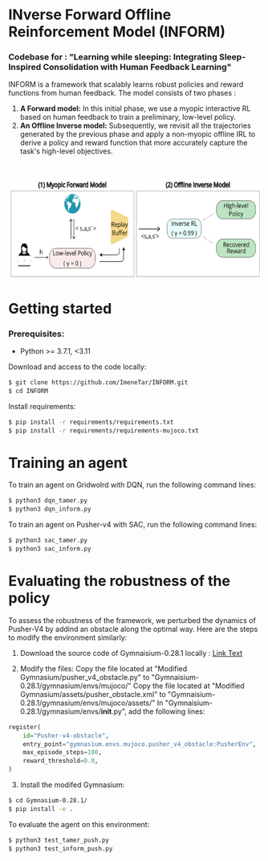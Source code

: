 # INverse Forward Offline Reinforcement Model (INFORM)

### Codebase for : "Learning while sleeping: Integrating Sleep-Inspired Consolidation with Human Feedback Learning"

INFORM is a framework that scalably learns robust policies and reward functions from human feedback. The model consists of two phases : 
1. **A Forward model:** In this initial phase, we use a myopic interactive RL based on human feedback to train a preliminary, low-level policy.
2. **An Offline Inverse model:** Subsequently, we revisit all the trajectories generated by the previous phase and apply a non-myopic offline IRL to derive a policy and reward function that more accurately capture the task's high-level objectives.
<br>
<p align="center">
  <img src="INFORM-1.png" alt="Descriptive Alt Text" width="600" height="200"/>
</p>

# Getting started
### Prerequisites:
- Python >= 3.7.1, <3.11

Download and access to the code locally:
```bash
$ git clone https://github.com/ImeneTar/INFORM.git
$ cd INFORM
```
Install requirements:
```bash
$ pip install -r requirements/requirements.txt
$ pip install -r requirements/requirements-mujoco.txt
```

# Training an agent
To train an agent on Gridwolrd with DQN, run the following command lines:
```bash
$ python3 dqn_tamer.py
$ python3 dqn_inform.py
```
To train an agent on Pusher-v4 with SAC, run the following command lines:
```bash
$ python3 sac_tamer.py
$ python3 sac_inform.py
```
# Evaluating the robustness of the policy
To assess the robustness of the framework, we perturbed the dynamics of Pusher-V4 by addind an obstacle along the optimal way. Here are the steps to modify the environment similarly:
1. Download the source code of Gymnaisium-0.28.1 locally : [Link Text]([URL](https://github.com/Farama-Foundation/Gymnasium/releases/tag/v0.28.1)https://github.com/Farama-Foundation/Gymnasium/releases/tag/v0.28.1)

2. Modify the files:
Copy the file located at "Modified Gymnasium/pusher_v4_obstacle.py" to "Gymnaisium-0.28.1/gymnasium/envs/mujoco/"
Copy the file located at "Modified Gymnasium/assets/pusher_obstacle.xml" to "Gymnaisium-0.28.1/gymnasium/envs/mujoco/assets/"
In "Gymnaisium-0.28.1/gymnasium/envs/__init__.py", add the following lines:
```python
register(
    id="Pusher-v4-obstacle",
    entry_point="gymnasium.envs.mujoco.pusher_v4_obstacle:PusherEnv",
    max_episode_steps=100,
    reward_threshold=0.0,
)
```
3. Install the modifed Gymnasium:
```bash
$ cd Gymnasium-0.28.1/
$ pip install -e .
```
To evaluate the agent on this environment:
```bash
$ python3 test_tamer_push.py
$ python3 test_inform_push.py
```




